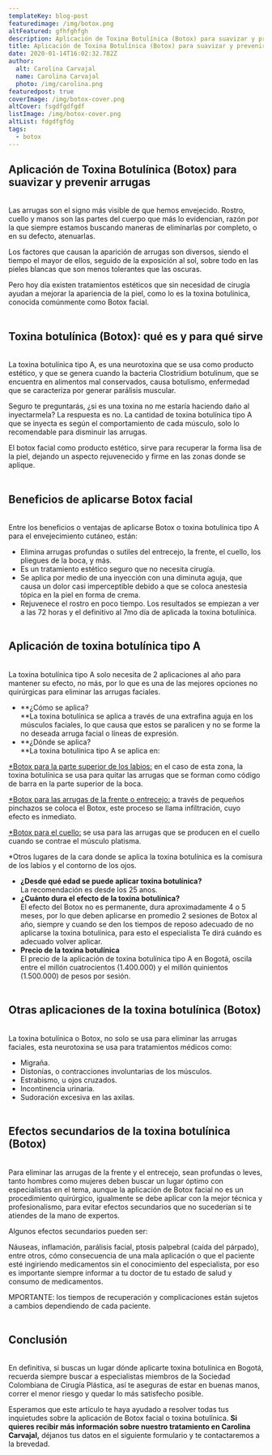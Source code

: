 ```yaml
---
templateKey: blog-post
featuredimage: /img/botox.png
altFeatured: gfhfghfgh
description: Aplicación de Toxina Botulínica (Botox) para suavizar y prevenir arrugas
title: Aplicación de Toxina Botulínica (Botox) para suavizar y prevenir arrugas
date: 2020-01-14T16:02:32.782Z
author:
  alt: Carolina Carvajal
  name: Carolina Carvajal
  photo: /img/carolina.png
featuredpost: true
coverImage: /img/botox-cover.png
altCover: fsgdfgdfgdf
listImage: /img/botox-cover.png
altList: fdgdfgfdg
tags:
  - botox
---
```

## **Aplicación de Toxina Botulínica (Botox) para suavizar y prevenir arrugas**

<br/>Las arrugas son el signo más visible de que hemos envejecido. Rostro, cuello y manos son las partes del cuerpo que más lo evidencian, razón por la que siempre estamos buscando maneras de eliminarlas por completo, o en su defecto, atenuarlas. 



Los factores que causan la aparición de arrugas son diversos, siendo el tiempo el mayor de ellos, seguido de la exposición al sol, sobre todo en las pieles blancas que son menos tolerantes que las oscuras.



Pero hoy día existen tratamientos estéticos que sin necesidad de cirugía ayudan a mejorar la apariencia de la piel, como lo es la toxina botulínica, conocida comúnmente como Botox facial.<br/> <br/>



## **Toxina botulínica (Botox): qué es y para qué sirve**

<br/>La toxina botulínica tipo A, es una neurotoxina que se usa como producto estético, y que se genera cuando la bacteria Clostridium botulinum, que se encuentra en alimentos mal conservados, causa botulismo, enfermedad que se caracteriza por generar parálisis muscular.



Seguro te preguntarás, ¿si es una toxina no me estaría haciendo daño al inyectarmela? La respuesta es no. La cantidad de toxina botulínica tipo A que se inyecta es según el comportamiento de cada músculo, solo lo recomendable para disminuir las arrugas. 



El botox facial como producto estético, sirve para recuperar la forma lisa de la piel, dejando un aspecto rejuvenecido y firme en las zonas donde se aplique. <br/><br/>



## **Beneficios de aplicarse Botox facial**

<br/>Entre los beneficios o ventajas de aplicarse Botox o toxina botulínica tipo A para el envejecimiento cutáneo, están:

* Elimina arrugas profundas o sutiles del entrecejo, la frente, el cuello, los pliegues de la boca, y más.
* Es un tratamiento estético seguro que no necesita cirugía.
* Se aplica por medio de una inyección con una diminuta aguja, que causa un dolor casi imperceptible debido a que se coloca anestesia tópica en la piel en forma de crema.
* Rejuvenece el rostro en poco tiempo. Los resultados se empiezan a ver a las 72 horas y el definitivo al 7mo día de aplicada la toxina botulínica. <br/><br/>

## **Aplicación de toxina botulínica tipo A**

<br/>La toxina botulínica tipo A solo necesita de 2 aplicaciones al año para mantener su efecto, no más, por lo que es una de las mejores opciones no quirúrgicas para eliminar las arrugas faciales.

* **¿Cómo se aplica?<br/>**La toxina botulínica se aplica a través de una extrafina aguja en los músculos faciales, lo que causa que estos se paralicen y no se forme la no deseada arruga facial o líneas de expresión.
* **¿Dónde se aplica?<br/>**La toxina botulínica tipo A se aplica en:

<u>*Botox para la parte superior de los labios:</u> en el caso de esta zona, la toxina botulínica se usa para quitar las arrugas que se forman como código de barra en la parte superior de la boca. 



<u>*Botox para las arrugas de la frente o entrecejo:</u> a través de pequeños pinchazos se coloca el Botox, este proceso se llama infiltración, cuyo efecto es inmediato. 



<u>*Botox para el cuello:</u> se usa para las arrugas que se producen en el cuello cuando se contrae el músculo platisma.



\*Otros lugares de la cara donde se aplica la toxina botulínica es la comisura de los labios y el contorno de los ojos. 

* **¿Desde qué edad se puede aplicar toxina botulínica?**<br/>La recomendación es desde los 25 anos. 
* **¿Cuánto dura el efecto de la toxina botulínica?**<br/>El efecto del Botox no es permanente, dura aproximadamente 4 o 5 meses, por lo que deben aplicarse en promedio 2 sesiones de Botox al año, siempre y cuando se den los tiempos de reposo adecuado de no aplicarse la toxina botulínica, para esto el especialista Te dirá cuándo es adecuado volver aplicar.
* **Precio de la toxina botulínica**<br/>El precio de la aplicación de toxina botulínica tipo A en Bogotá, oscila entre el millón cuatrocientos (1.400.000) y el millón quinientos (1.500.000) de pesos por sesión.<br/><br/> 

## **Otras aplicaciones de la toxina botulínica (Botox)**

<br/>La toxina botulínica o Botox, no solo se usa para eliminar las arrugas faciales, esta neurotoxina se usa para tratamientos médicos como:

* Migraña.
* Distonías, o contracciones involuntarias de los músculos. 
* Estrabismo, u ojos cruzados.
* Incontinencia urinaria.
* Sudoración excesiva en las axilas. <br/><br/>

## **Efectos secundarios de la toxina botulínica (Botox)**

<br/>Para eliminar las arrugas de la frente y el entrecejo, sean profundas o leves, tanto hombres como mujeres deben buscar un lugar óptimo con especialistas en el tema, aunque la aplicación de Botox facial no es un procedimiento quirúrgico, igualmente se debe aplicar con la mejor técnica y profesionalismo, para evitar efectos secundarios que no sucederían si te atiendes de la mano de expertos.

Algunos efectos secundarios pueden ser:

Náuseas, inflamación, parálisis facial, ptosis palpebral (caída del párpado), entre otros, cómo consecuencia de una mala aplicación o que el paciente esté ingiriendo medicamentos sin el conocimiento del especialista, por eso es importante siempre informar a tu doctor de tu estado de salud y consumo de medicamentos.

MPORTANTE: los tiempos de recuperación y complicaciones están sujetos a cambios dependiendo de cada paciente.<br/><br/>

## **Conclusión**

<br/>En definitiva, si buscas un lugar dónde aplicarte toxina botulínica en Bogotá, recuerda siempre buscar a especialistas miembros de la Sociedad Colombiana de Cirugía Plástica, así te aseguras de estar en buenas manos, correr el menor riesgo y quedar lo más satisfecho posible. 



Esperamos que este artículo te haya ayudado a resolver todas tus inquietudes sobre la aplicación de Botox facial o toxina botulínica. **Si quieres recibir más información sobre nuestro tratamiento en Carolina Carvajal,** déjanos tus datos en el siguiente formulario y te contactaremos a la brevedad.
